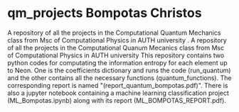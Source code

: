 # qm_projects Bompotas Christos
A repository of all the projects in the Computational Quantum Mechanics class from Msc of Computational Physics in AUTH university .
A repository of all the projects in the Computational Quanum Mecanics class from Msc of Computational Physics in AUTH university
This repository contains two python codes for computating the information entropy for each element up to Neon. One is the coefficients dictionary and runs the code (run_quantum) and the other contains all the necessary functions (quantum_functions). The corresponding report is named "(report_quantum_bompotas.pdf)". There is also a jupyter notebook containing a machine learning classification project (ML_Bompotas.ipynb) along with its report (ML_BOMPOTAS_REPORT.pdf).
